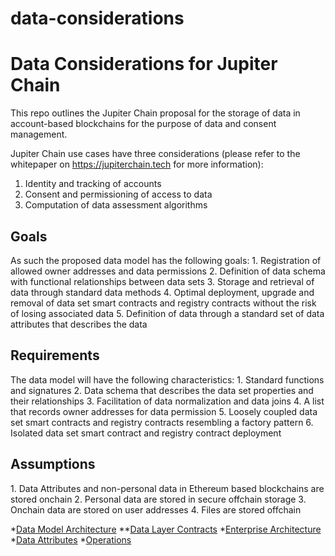 # data-considerations
<h1> Data Considerations for Jupiter Chain </h1>

This repo outlines the Jupiter Chain proposal for the storage of data in account-based blockchains for the purpose of data and consent management. 

Jupiter Chain use cases have three considerations (please refer to the whitepaper on https://jupiterchain.tech for more information):
1. Identity and tracking of accounts
2. Consent and permissioning of access to data
3. Computation of data assessment algorithms

<h2>Goals</h2>
As such the proposed data model has the following goals:
1.	Registration of allowed owner addresses and data permissions
2.	Definition of data schema with functional relationships between data sets
3.	Storage and retrieval of data through standard data methods
4.	Optimal deployment, upgrade and removal of data set smart contracts and registry contracts without the risk of losing associated data
5.	Definition of data through a standard set of data attributes that describes the data

<h2>Requirements</h2>
The data model will have the following characteristics:
1.	Standard functions and signatures
2.	Data schema that describes the data set properties and their relationships
3.	Facilitation of data normalization and data joins
4.	A list that records owner addresses for data permission
5.	Loosely coupled data set smart contracts and registry contracts resembling a factory pattern
6.	Isolated data set smart contract and registry contract deployment

<h2>Assumptions</h2>
1.	Data Attributes and non-personal data in Ethereum based blockchains are stored onchain 
2.	Personal data are stored in secure offchain storage
3.	Onchain data are stored on user addresses
4.	Files are stored offchain

*[Data Model Architecture](../master/Architecture/DataModel)
**[Data Layer Contracts](../master/Architecture/DataContracts)
*[Enterprise Architecture](../master/Architecture/Enterprise)
*[Data Attributes](../master/DataAttributes/DataAttributes)
*[Operations](../master/Operations/Opertations)

